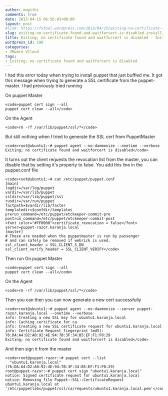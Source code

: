 ```yaml
---
author: mugithi
comments: true
date: 2013-04-15 06:56:03+00:00
layout: post
#link: https://fvtool.wordpress.com/2013/04/15/exiting-no-certificate-found-and-waitforcert-is-disabled-installing-puppet/
slug: exiting-no-certificate-found-and-waitforcert-is-disabled-installing-puppet
title: Exiting; no certificate found and waitforcert is disabled - Installing puppet
wordpress_id: 198
categories:
- VMware VCloud
tags:
- Exiting; no certificate found and waitforcert is disabled
---
```


I had this error today when trying to install puppet that just buffled me. It got this message when trying to generate a SSL certificate from the puppet-master. I had previously tried running

On puppet Master

    
    <code>puppet cert sign --all
    puppet cert clean --all</code>



On the Agent

    
    <code>rm -rf /var/lib/puppet/ssl/*</code>



But still nothing when I tried to generate the SSL cert from PuppetMaster


    
    <code>root@ubuntu1:~# puppet agent --no-daemonize --onetime --verbose
    Exiting; no certificate found and waitforcert is disabled</code>



It turns out the client requests the revocation list from the master, you can disable that by setting it's property to false. You add this line in the puppet.conf file


    
    <code>root@ubuntu1:~# cat /etc/puppet/puppet.conf
    [main]
    logdir=/var/log/puppet
    vardir=/var/lib/puppet
    ssldir=/var/lib/puppet/ssl
    rundir=/var/run/puppet
    factpath=$vardir/lib/facter
    templatedir=$confdir/templates
    prerun_command=/etc/puppet/etckeeper-commit-pre
    postrun_command=/etc/puppet/etckeeper-commit-post
    <font color="#FF0000">certificate_revocation = false</font>
    server=puppet-razor.karanja.local
    [master]
    # These are needed when the puppetmaster is run by passenger
    # and can safely be removed if webrick is used.
    ssl_client_header = SSL_CLIENT_S_DN
    ssl_client_verify_header = SSL_CLIENT_VERIFY</code>



Then run 
On puppet Master

    
    <code>puppet cert sign --all
    puppet cert clean --all</code>



On the Agent

    
    <code>rm -rf /var/lib/puppet/ssl/*</code>



Then you can then you can now generate a new cert successfully 


    
    <code>root@ubuntu1:~# puppet agent --no-daemonize --server puppet-razor.karanja.local --onetime --verbose
    info: Creating a new SSL key for ubuntu1.karanja.local
    info: Caching certificate for ca
    info: Creating a new SSL certificate request for ubuntu1.karanja.local
    info: Certificate Request fingerprint (md5): 76:DA:A4:D2:A0:92:4E:94:7B:3F:34:B5:EF:F1:F0:29
    Exiting; no certificate found and waitforcert is disabled</code>



And then sign it from the master

    
    <code>root@puppet-razor:~# puppet cert --list
      "ubuntu1.karanja.local" (76:DA:A4:D2:A0:92:4E:94:7B:3F:34:B5:EF:F1:F0:29)
    root@puppet-razor:~# puppet cert sign "ubuntu1.karanja.local"
    notice: Signed certificate request for ubuntu1.karanja.local
    notice: Removing file Puppet::SSL::CertificateRequest ubuntu1.karanja.local at '/etc/puppetlabs/puppet/ssl/ca/requests/ubuntu1.karanja.local.pem'</code>
